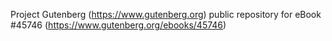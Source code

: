 Project Gutenberg (https://www.gutenberg.org) public repository for eBook #45746 (https://www.gutenberg.org/ebooks/45746)
